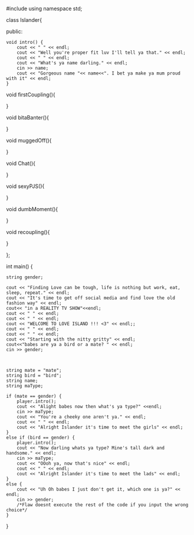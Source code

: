 #include <iostream>
  using namespace std;
  
  
  class Islander{
  
  public:
  
  
	void intro() {
		cout << " " << endl;
		cout << "Well you're proper fit luv I'll tell ya that." << endl;
		cout << " " << endl;
		cout << "What's ya name darling." << endl;
		cin >> name;
		cout << "Gorgeous name "<< name<<". I bet ya make ya mum proud with it" << endl;
	}
  
  void firstCoupling(){
  
  }
  
  void bitaBanter(){
  
  }
  
  void muggedOff(){
  
  }
  
  void Chat(){

  }
  
  void sexyPJS(){
  
  }
  
  void dumbMoment(){
  
  }
  
  void recoupling(){
  
  }
  
  
  };
  
  
 int main() {


	string gender;

	cout << "Finding Love can be tough, life is nothing but work, eat, sleep, repeat." << endl;
	cout << "It's time to get off social media and find love the old fashion way" << endl;
	cout<< "in a REALITY TV SHOW"<<endl;
	cout << " " << endl;
	cout << " " << endl;
	cout << "WELCOME TO LOVE ISLAND !!! <3" << endl;;
	cout << " " << endl;
	cout << " " << endl;
	cout << "Starting with the nitty gritty" << endl;
	cout<<"babes are ya a bird or a mate? " << endl;
	cin >> gender;
	
	

	string mate = "mate";
	string bird = "bird";
	string name;
	string maType;

	if (mate == gender) {
		player.intro();
		cout << "Alight babes now then what's ya type?" <<endl;
		cin >> maType;
		cout << "You're a cheeky one aren't ya." << endl;
		cout << " " << endl;
		cout << "Alright Islander it's time to meet the girls" << endl;
	}
	else if (bird == gender) {
		player.intro();
		cout << "Now darling whats ya type? Mine's tall dark and handsome." << endl;
		cin >> maType;
		cout << "OOoh ya, now that's nice" << endl;
		cout << " " << endl;
		cout << "Alright Islander it's time to meet the lads" << endl;
	}
	else {
		cout << "Uh Oh babes I just don't get it, which one is ya?" << endl;
		cin >> gender;
		/*Flaw doesnt execute the rest of the code if you input the wrong choice*/
	}



}
  
  
  
  
  
  

